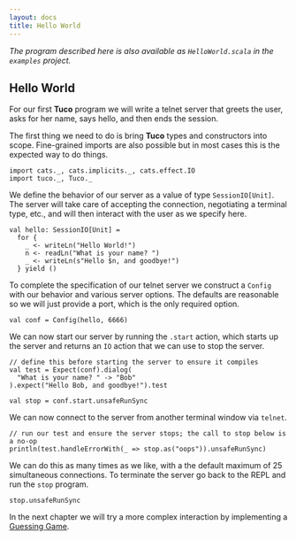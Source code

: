```yaml
---
layout: docs
title: Hello World
---
```


*The program described here is also available as `HelloWorld.scala` in the `examples` project.*

## Hello World

For our first **Tuco** program we will write a telnet server that greets the user, asks for her name, says hello, and then ends the session.

The first thing we need to do is bring **Tuco** types and constructors into scope. Fine-grained imports are also possible but in most cases this is the expected way to do things.

```tut:silent
import cats._, cats.implicits._, cats.effect.IO
import tuco._, Tuco._
```

We define the behavior of our server as a value of type `SessionIO[Unit]`. The server will take care of accepting the connection, negotiating a terminal type, etc., and will then interact with the user as we specify here.

```tut:silent
val hello: SessionIO[Unit] =
  for {
    _ <- writeLn("Hello World!")
    n <- readLn("What is your name? ")
    _ <- writeLn(s"Hello $n, and goodbye!")  
  } yield ()
```

To complete the specification of our telnet server we construct a `Config` with our behavior and various server options. The defaults are reasonable so we will just provide a port, which is the only required option.

```tut:silent
val conf = Config(hello, 6666)
```

We can now start our server by running the `.start` action, which starts up the server and returns an `IO` action that we can use to stop the server.

```tut:invisible
// define this before starting the server to ensure it compiles
val test = Expect(conf).dialog(
  "What is your name? " -> "Bob"
).expect("Hello Bob, and goodbye!").test
```

```tut
val stop = conf.start.unsafeRunSync
```

We can now connect to the server from another terminal window via `telnet`.

```tut:evaluated:plain
// run our test and ensure the server stops; the call to stop below is a no-op
println(test.handleErrorWith(_ => stop.as("oops")).unsafeRunSync)
```

We can do this as many times as we like, with a the default maximum of 25 simultaneous connections. To terminate the server go back to the REPL and run the `stop` program.

```tut
stop.unsafeRunSync
```

In the next chapter we will try a more complex interaction by implementing a [Guessing Game](guessing-game.html).
